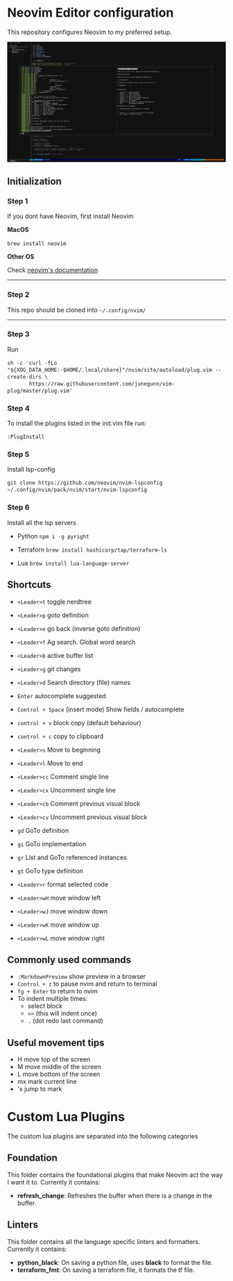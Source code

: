 # Neovim Editor configuration

This repository configures Neovim to my preferred setup. 

![Example of this repo in Neovim](./img/example.png)



## Initialization

### Step 1
If you dont have Neovim, first install Neovim

**MacOS**

`brew install neovim`

**Other OS**

Check [neovim's documentation](https://github.com/neovim/neovim/wiki/Installing-Neovim)

---
### Step 2

This repo should be cloned into `~/.config/nvim/`

---

### Step 3

Run
```
sh -c 'curl -fLo "${XDG_DATA_HOME:-$HOME/.local/share}"/nvim/site/autoload/plug.vim --create-dirs \
       https://raw.githubusercontent.com/junegunn/vim-plug/master/plug.vim'
```

### Step 4

To install the plugins listed in the init.vim file run:
```
:PlugInstall
```

### Step 5

Install lsp-config
```
git clone https://github.com/neovim/nvim-lspconfig ~/.config/nvim/pack/nvim/start/nvim-lspconfig
```

### Step 6
Install all the lsp servers

- Python
`npm i -g pyright`

- Terraforn
`brew install hashicorp/tap/terraform-ls`

- Lua
`brew install lua-language-server`

## Shortcuts

- `<Leader>t` toggle nerdtree
- `<Leader>p` goto definition
- `<Leader>o` go back (inverse goto definition)
- `<Leader>f` Ag search. Global word search
- `<Leader>b` active buffer list
- `<Leader>g` git changes 
- `<Leader>d` Search directory (file) names 
- `Enter`         autocomplete suggested
- `Control + Space` (insert mode) Show fields / autocomplete
- `control + v` block copy (default behaviour) 
- `control + c` copy to clipboard 

- `<Leader>s`		Move to beginning
- `<Leader>l`		Move to end

- `<Leader>cc` Comment single line
- `<Leader>cx` Uncomment single line
- `<Leader>cb` Comment previous visual block
- `<Leader>cv` Uncomment previous visual block

- `gd` GoTo definition
- `gi` GoTo implementation 
- `gr` List and GoTo referenced instances 
- `gt` GoTo type definition 

- `<Leader>r` format selected code

- `<Leader>wH` move window left
- `<Leader>wJ` move window down 
- `<Leader>wK` move window up
- `<Leader>wL` move window right

## Commonly used commands

- `:MarkdownPreview` show preview in a browser 
- `Control + z` to pause nvim and return to terminal
- `fg + Enter` to return to nvim
- To indent multiple times:
	- select block
	- `>>`    (this will indent once)
	- `.`     (dot redo last command)

## Useful movement tips

- H		move top of the screen
- M		move middle of the screen
- L		move bottom of the screen
- mx	mark current line
- 'x	jump to mark

# Custom Lua Plugins

The custom lua plugins are separated into the following categories

## Foundation
This folder contains the foundational plugins that make Neovim act the way I want it to.
Currently it contains:
- **refresh_change**: Refreshes the buffer when there is a change in the buffer.

## Linters
This folder contains all the language specific linters and formatters.
Currently it contains:

- **python_black**: On saving a python file, uses __black__ to format the file.
- **terraform_fmt**: On saving a terraform file, it formats the tf file.

